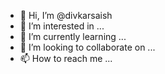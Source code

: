 - 👋 Hi, I’m @divkarsaish
- 👀 I’m interested in ...
- 🌱 I’m currently learning ...
- 💞️ I’m looking to collaborate on ...
- 📫 How to reach me ...

<!---
divkarsaish/divkarsaish is a ✨ special ✨ repository because its `README.md` (this file) appears on your GitHub profile.
You can click the Preview link to take a look at your changes.
--->
